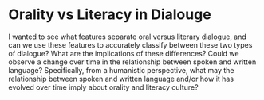 # Orality vs Literacy in Dialouge

I wanted to see what features separate oral versus literary dialogue, and can we use these features to accurately classify between these two types of dialogue? What are the implications of these differences? Could we observe a change over time in the relationship between spoken and written language? Specifically, from a humanistic perspective, what may the relationship between spoken and written language and/or how it has evolved over time imply about orality and literacy culture? 
